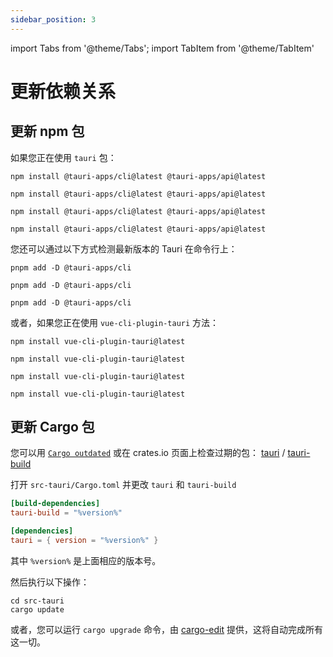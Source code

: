 ```yaml
---
sidebar_position: 3
---
```


import Tabs from '@theme/Tabs';
import TabItem from '@theme/TabItem'

# 更新依赖关系

## 更新 npm 包

如果您正在使用 `tauri` 包：

<Tabs groupId="package-manager">
  <TabItem value="npm">

```shell
npm install @tauri-apps/cli@latest @tauri-apps/api@latest
```

  </TabItem>
  <TabItem value="Yarn Classic">

```shell
npm install @tauri-apps/cli@latest @tauri-apps/api@latest
```

  </TabItem>
  <TabItem value="Yarn Berry">

```shell
npm install @tauri-apps/cli@latest @tauri-apps/api@latest
```

  </TabItem>
  <TabItem value="pnpm">

```shell
npm install @tauri-apps/cli@latest @tauri-apps/api@latest
```

  </TabItem>
</Tabs>

您还可以通过以下方式检测最新版本的 Tauri 在命令行上：

<Tabs groupId="package-manager">
  <TabItem value="npm">

```shell
pnpm add -D @tauri-apps/cli
```

  </TabItem>
  <TabItem value="Yarn">

```shell
pnpm add -D @tauri-apps/cli
```

  </TabItem>
  <TabItem value="pnpm">

```shell
pnpm add -D @tauri-apps/cli
```

  </TabItem>
</Tabs>

或者，如果您正在使用 `vue-cli-plugin-tauri` 方法：

<Tabs groupId="package-manager">
  <TabItem value="npm">

```shell
npm install vue-cli-plugin-tauri@latest
```

  </TabItem>
  <TabItem value="Yarn Classic">

```shell
npm install vue-cli-plugin-tauri@latest
```

  </TabItem>
  <TabItem value="Yarn Berry">

```shell
npm install vue-cli-plugin-tauri@latest
```

  </TabItem>
  <TabItem value="pnpm">

```shell
npm install vue-cli-plugin-tauri@latest
```

  </TabItem>
</Tabs>

## 更新 Cargo 包

您可以用 [`Cargo outdated`][] 或在 crates.io 页面上检查过期的包： [tauri][] / [tauri-build][]

打开 `src-tauri/Cargo.toml` 并更改 `tauri` 和 `tauri-build`

```toml
[build-dependencies]
tauri-build = "%version%"

[dependencies]
tauri = { version = "%version%" }
```

其中 `%version%` 是上面相应的版本号。 <!-- TODO: (You can just use the `MAJOR.MINOR`) version, like `0.9`. -->

然后执行以下操作：

```shell
cd src-tauri
cargo update
```

或者，您可以运行 `cargo upgrade` 命令，由 [ cargo-edit][] 提供，这将自动完成所有这一切。

[`Cargo outdated`]: https://github.com/kbknapp/cargo-outdated
[tauri]: https://crates.io/crates/tauri/versions
[tauri-build]: https://crates.io/crates/tauri-build/versions
[ cargo-edit]: https://github.com/killercup/cargo-edit
